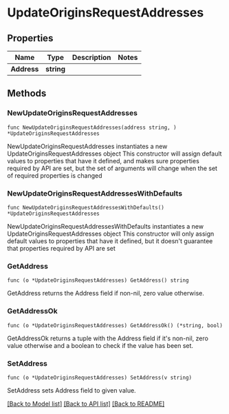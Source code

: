 # UpdateOriginsRequestAddresses

## Properties

Name | Type | Description | Notes
------------ | ------------- | ------------- | -------------
**Address** | **string** |  | 

## Methods

### NewUpdateOriginsRequestAddresses

`func NewUpdateOriginsRequestAddresses(address string, ) *UpdateOriginsRequestAddresses`

NewUpdateOriginsRequestAddresses instantiates a new UpdateOriginsRequestAddresses object
This constructor will assign default values to properties that have it defined,
and makes sure properties required by API are set, but the set of arguments
will change when the set of required properties is changed

### NewUpdateOriginsRequestAddressesWithDefaults

`func NewUpdateOriginsRequestAddressesWithDefaults() *UpdateOriginsRequestAddresses`

NewUpdateOriginsRequestAddressesWithDefaults instantiates a new UpdateOriginsRequestAddresses object
This constructor will only assign default values to properties that have it defined,
but it doesn't guarantee that properties required by API are set

### GetAddress

`func (o *UpdateOriginsRequestAddresses) GetAddress() string`

GetAddress returns the Address field if non-nil, zero value otherwise.

### GetAddressOk

`func (o *UpdateOriginsRequestAddresses) GetAddressOk() (*string, bool)`

GetAddressOk returns a tuple with the Address field if it's non-nil, zero value otherwise
and a boolean to check if the value has been set.

### SetAddress

`func (o *UpdateOriginsRequestAddresses) SetAddress(v string)`

SetAddress sets Address field to given value.



[[Back to Model list]](../README.md#documentation-for-models) [[Back to API list]](../README.md#documentation-for-api-endpoints) [[Back to README]](../README.md)


